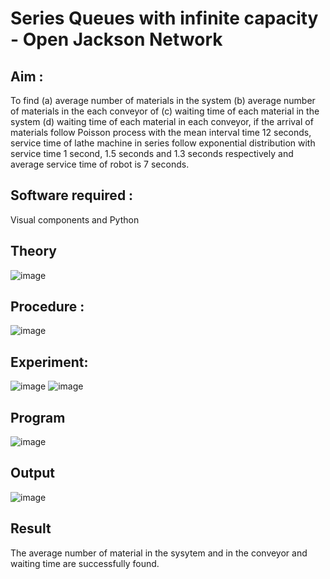 # Series Queues with infinite capacity - Open Jackson Network

## Aim :
To find (a) average number of materials in the system (b) average number of materials in the each conveyor of (c) waiting time of each material in the system (d) waiting time of each material in each conveyor, if the arrival  of materials follow Poisson process with the mean interval time 12 seconds, service time of  lathe machine in series follow exponential distribution  with service time  1 second, 1.5 seconds and 1.3 seconds respectively and average service time of robot is 7 seconds.

## Software required :
Visual components and Python

## Theory

![image](https://user-images.githubusercontent.com/103921593/203239736-7b81f599-71a8-4ae7-b63e-5d98acd9ea54.png)


## Procedure :

![image](https://user-images.githubusercontent.com/103921593/203239789-bc870dce-6727-487b-a0e2-4fc3f5114889.png)


## Experiment:
![image](https://github.com/user-attachments/assets/1446a858-e549-4e73-aebc-590e93a1c80b)
![image](https://github.com/user-attachments/assets/826a86bc-0c6f-4175-b8ab-ca9914a870b1)



## Program
![image](https://github.com/user-attachments/assets/92fa1619-dd86-4f36-bf4b-3628bd9157f7)


## Output
![image](https://github.com/user-attachments/assets/9f537fd6-4914-4e55-8234-11ccbe22fa47)


## Result
The average number of material in the sysytem and in the conveyor and waiting time are successfully found.
